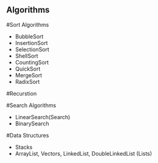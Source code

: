 ## Algorithms

#Sort Algorithms
  - BubbleSort
  - InsertionSort
  - SelectionSort
  - ShellSort
  - CountingSort
  - QuickSort
  - MergeSort
  - RadixSort

#Recurstion

#Search Algorithms
  - LinearSearch(Search)
  - BinarySearch
  
#Data Structures
  - Stacks
  - ArrayList, Vectors, LinkedList, DoubleLinkedList (Lists)
